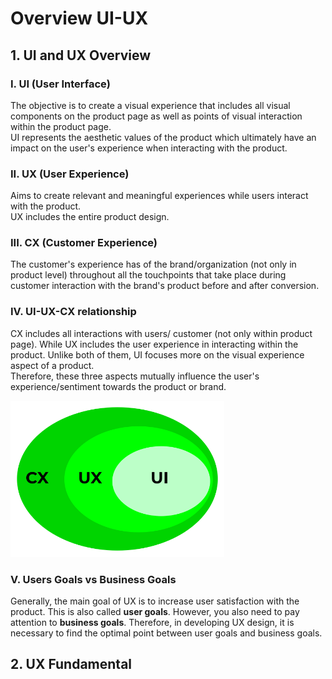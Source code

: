 # Overview UI-UX


## 1. UI and UX Overview

### I. UI (User Interface)
The objective is to create a visual experience that includes all visual components on the product page as well as points of visual interaction within the product page. <br>
UI represents the aesthetic values of the product which ultimately have an impact on the user's experience when interacting with the product.

### II. UX (User Experience)
Aims to create relevant and meaningful experiences while users interact with the product. <br>
UX includes the entire product design.

### III. CX (Customer Experience)
The customer's experience has of the brand/organization (not only in product level) throughout all the touchpoints that take place during customer interaction with the brand's product before and after conversion.

### IV. UI-UX-CX relationship
CX includes all interactions with users/ customer (not only within product page).
While UX includes the user experience in interacting within the product.
Unlike both of them, UI focuses more on the visual experience aspect of a product. <br>
Therefore, these three aspects mutually influence the user's experience/sentiment towards the product or brand.

<p align="left">
    <img height="250" src="images/CX-UX-UI.png">
</p>

### V. Users Goals vs Business Goals
Generally, the main goal of UX is to increase user satisfaction with the product. This is also called **user goals**.
However, you also need to pay attention to **business goals**.
Therefore, in developing UX design, it is necessary to find the optimal point between user goals and business goals.


## 2. UX Fundamental

